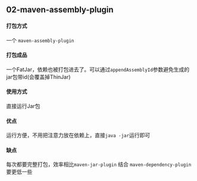 ## 02-maven-assembly-plugin

#### 打包方式 
一个 `maven-assembly-plugin` 

#### 打包成品
一个FatJar，依赖也被打包进去了。可以通过`appendAssemblyId`参数避免生成的jar包带id(会覆盖掉ThinJar)

#### 使用方式
直接运行Jar包

#### 优点
运行方便，不用把注意力放在依赖上，直接`java -jar`运行即可

#### 缺点
每次都要完整打包，效率相比`maven-jar-plugin` 结合 `maven-dependency-plugin`要更低一些

